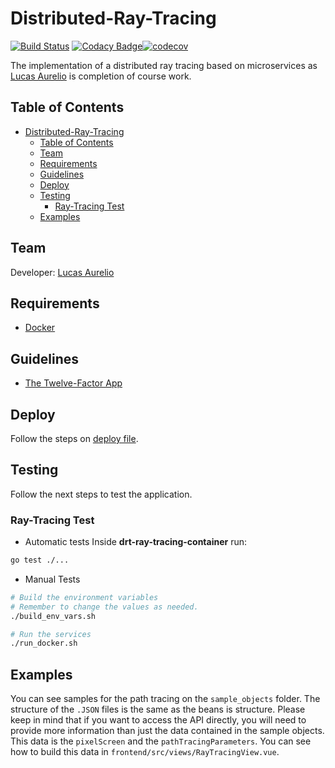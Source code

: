 # Distributed-Ray-Tracing

[![Build Status](https://travis-ci.org/lucas625/Distributed-Ray-Tracing.svg?branch=master)](https://travis-ci.org/lucas625/Distributed-Ray-Tracing) [![Codacy Badge](https://app.codacy.com/project/badge/Grade/c97b506fef9f4eb8a23da10b04a04fb1)](https://www.codacy.com/manual/lucas625/Distributed-Ray-Tracing?utm_source=github.com&amp;utm_medium=referral&amp;utm_content=lucas625/Distributed-Ray-Tracing&amp;utm_campaign=Badge_Grade)[![codecov](https://codecov.io/gh/lucas625/Distributed-Ray-Tracing/branch/master/graph/badge.svg)](https://codecov.io/gh/lucas625/Distributed-Ray-Tracing)

The implementation of a distributed ray tracing based on microservices as [Lucas Aurelio](https://github.com/lucas625) is completion of course work.

## Table of Contents

- [Distributed-Ray-Tracing](#distributed-ray-tracing)
  - [Table of Contents](#table-of-contents)
  - [Team](#team)
  - [Requirements](#requirements)
  - [Guidelines](#guidelines)
  - [Deploy](#deploy)
  - [Testing](#testing)
    - [Ray-Tracing Test](#ray-tracing-test)
  - [Examples](#examples)

## Team

Developer: [Lucas Aurelio](https://github.com/lucas625)

## Requirements

- [Docker](https://docs.docker.com/desktop/)

## Guidelines

- [The Twelve-Factor App](https://12factor.net/)

## Deploy

Follow the steps on [deploy file](deploy.md).

## Testing

Follow the next steps to test the application.

### Ray-Tracing Test

- Automatic tests
Inside **drt-ray-tracing-container** run:

```sh
go test ./...
```

- Manual Tests

```bash
# Build the environment variables
# Remember to change the values as needed.
./build_env_vars.sh

# Run the services
./run_docker.sh
```

## Examples

You can see samples for the path tracing on the `sample_objects` folder. The structure of the `.JSON` files is the same as the beans is structure.
Please keep in mind that if you want to access the API directly, you will need to provide more information than just the data contained in the sample objects. This data is the `pixelScreen` and the `pathTracingParameters`. You can see how to build this data in `frontend/src/views/RayTracingView.vue`.
